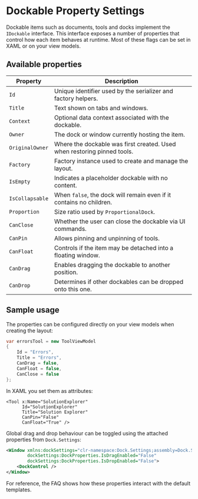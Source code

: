 # Dockable Property Settings

Dockable items such as documents, tools and docks implement the `IDockable` interface. This interface exposes a number of properties that control how each item behaves at runtime. Most of these flags can be set in XAML or on your view models.

## Available properties

| Property | Description |
| --- | --- |
| `Id` | Unique identifier used by the serializer and factory helpers. |
| `Title` | Text shown on tabs and windows. |
| `Context` | Optional data context associated with the dockable. |
| `Owner` | The dock or window currently hosting the item. |
| `OriginalOwner` | Where the dockable was first created. Used when restoring pinned tools. |
| `Factory` | Factory instance used to create and manage the layout. |
| `IsEmpty` | Indicates a placeholder dockable with no content. |
| `IsCollapsable` | When `false`, the dock will remain even if it contains no children. |
| `Proportion` | Size ratio used by `ProportionalDock`. |
| `CanClose` | Whether the user can close the dockable via UI commands. |
| `CanPin` | Allows pinning and unpinning of tools. |
| `CanFloat` | Controls if the item may be detached into a floating window. |
| `CanDrag` | Enables dragging the dockable to another position. |
| `CanDrop` | Determines if other dockables can be dropped onto this one. |

## Sample usage

The properties can be configured directly on your view models when creating the layout:

```csharp
var errorsTool = new ToolViewModel
{
    Id = "Errors",
    Title = "Errors",
    CanDrag = false,
    CanFloat = false,
    CanClose = false
};
```

In XAML you set them as attributes:

```xaml
<Tool x:Name="SolutionExplorer"
      Id="SolutionExplorer"
      Title="Solution Explorer"
      CanPin="False"
      CanFloat="True" />
```

Global drag and drop behaviour can be toggled using the attached properties from `Dock.Settings`:

```xml
<Window xmlns:dockSettings="clr-namespace:Dock.Settings;assembly=Dock.Settings"
        dockSettings:DockProperties.IsDragEnabled="False"
        dockSettings:DockProperties.IsDropEnabled="False">
    <DockControl />
</Window>
```

For reference, the FAQ shows how these properties interact with the default templates.
